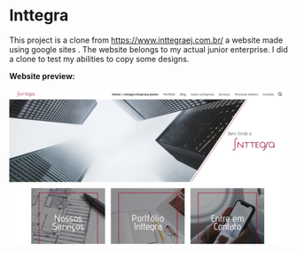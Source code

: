 # Inttegra

This project is a clone from https://www.inttegraej.com.br/ a website made using google sites . The website belongs to my actual junior enterprise. I did a clone to test my abilities to copy some designs.

**Website preview:**

<img src="images/preview.png" alt="drawing" width="500"/>
